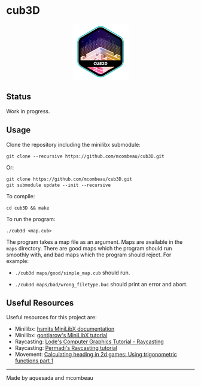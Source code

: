 # cub3D

<p align="center">
  <img src="https://github.com/mcombeau/mcombeau/blob/main/42_badges/cub3de.png" alt="Cub3D 42 project badge"/>
</p>

## Status

Work in progress.

## Usage

Clone the repository including the minilibx submodule:

```shell
git clone --recursive https://github.com/mcombeau/cub3D.git
```

Or:

```shell
git clone https://github.com/mcombeau/cub3D.git
git submodule update --init --recursive
```

To compile:

```shell
cd cub3D && make
```

To run the program:

```shell
./cub3d <map.cub>
```

The program takes a map file as an argument. Maps are available in the `maps` directory. There are good maps which the program should run smoothly with, and bad maps which the program should reject.
For example:

- `./cub3d maps/good/simple_map.cub` should run.

- `./cub3d maps/bad/wrong_filetype.buc` should print an error and abort.

## Useful Resources

Useful resources for this project are:

- Minilibx: [hsmits MiniLibX documentation](https://harm-smits.github.io/42docs/libs/minilibx)
- Minilibx: [gontjarow's MiniLibX tutorial](https://gontjarow.github.io/MiniLibX/)
- Raycasting: [Lode's Computer Graphics Tutorial - Raycasting](https://lodev.org/cgtutor/raycasting.html)
- Raycasting: [Permadi's Raycasting tutorial](https://permadi.com/1996/05/ray-casting-tutorial-table-of-contents/)
- Movement: [Calculating heading in 2d games: Using trigonometric functions part 1](http://gamecodeschool.com/essentials/calculating-heading-in-2d-games-using-trigonometric-functions-part-1/)

---
Made by aquesada and mcombeau
